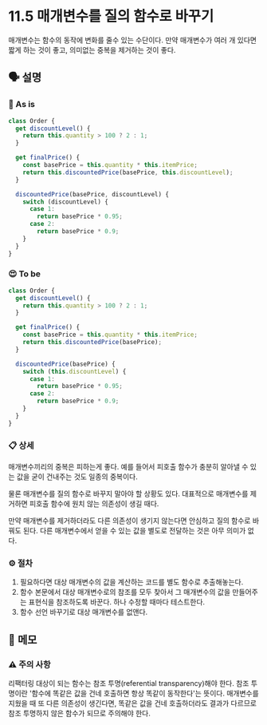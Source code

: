 # 11.5 매개변수를 질의 함수로 바꾸기

매개변수는 함수의 동작에 변화를 줄수 있는 수단이다. 만약 매개변수가 여러 개 있다면 짧게 하는 것이 좋고, 의미없는 중복을 제거하는 것이 좋다.

## 🗣 설명

### 🧐 As is

```jsx
class Order {
  get discountLevel() {
    return this.quantity > 100 ? 2 : 1;
  }

  get finalPrice() {
    const basePrice = this.quantity * this.itemPrice;
    return this.discountedPrice(basePrice, this.discountLevel);
  }

  discountedPrice(basePrice, discountLevel) {
    switch (discountLevel) {
      case 1:
        return basePrice * 0.95;
      case 2:
        return basePrice * 0.9;
    }
  }
}
```

### 😍 To be

```jsx
class Order {
  get discountLevel() {
    return this.quantity > 100 ? 2 : 1;
  }

  get finalPrice() {
    const basePrice = this.quantity * this.itemPrice;
    return this.discountedPrice(basePrice);
  }

  discountedPrice(basePrice) {
    switch (this.discountLevel) {
      case 1:
        return basePrice * 0.95;
      case 2:
        return basePrice * 0.9;
    }
  }
}
```

### 📋 상세

매개변수끼리의 중복은 피하는게 좋다. 예를 들어서 피호출 함수가 충분히 알아낼 수 있는 값을 굳이 건내주는 것도 일종의 중복이다.

물론 매개변수를 질의 함수로 바꾸지 말아야 할 상황도 있다. 대표적으로 매개변수를 제거하면 피호출 함수에 원치 않는 의존성이 생길 때다.

만약 매개변수를 제거하더라도 다른 의존성이 생기지 않는다면 안심하고 질의 함수로 바꿔도 된다. 다른 매개변수에서 얻을 수 있는 값을 별도로 전달하는 것은 아무 의미가 없다.

### ⚙️ 절차

1. 필요하다면 대상 매개변수의 값을 계산하는 코드를 별도 함수로 추출해놓는다.
2. 함수 본문에서 대상 매개변수로의 참조를 모두 찾아서 그 매개변수의 값을 만들어주는 표현식을 참조하도록 바꾼다. 하나 수정할 때마다 테스트한다.
3. 함수 선언 바꾸기로 대상 매개변수를 없앤다.

## 📝 메모

### ⚠️ 주의 사항

리팩터링 대상이 되는 함수는 참조 투명(referential transparency)해야 한다. 참조 투명이란 '함수에 똑같은 값을 건네 호출하면 항상 똑같이 동작한다'는 뜻이다. 매개변수를 지웠을 때 또 다른 의존성이 생긴다면, 똑같은 값을 건네 호출하더라도 결과가 다르므로 참조 투명하지 않은 함수가 되므로 주의해야 한다.
